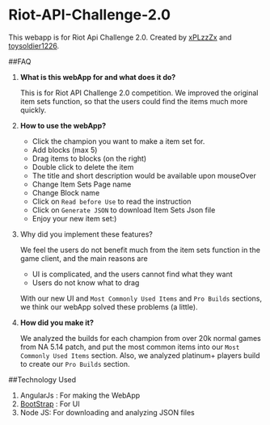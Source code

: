 # Riot-API-Challenge-2.0
This webapp is for Riot Api Challenge 2.0. Created by [xPLzzZx](http://na.op.gg/summoner/userName=xplzzzx) and   [toysoldier1226](http://na.op.gg/summoner/userName=toysoldier1226).

##FAQ
1. **What is this webApp for and what does it do?**

	This is for Riot API Challenge 2.0 competition. We improved the original item sets function, so that the users could find the items much more quickly. 
	
2. **How to use the webApp?**
	* Click the champion you want to make a item set for.
	* Add blocks (max 5)
	* Drag items to blocks (on the right)
	* Double click to delete the item
	* The title and short description would be available upon mouseOver
	* Change Item Sets Page name
	* Change Block name
	* Click on `Read before Use` to read the instruction
	* Click on `Generate JSON` to download Item Sets Json file
	* Enjoy your new item set:)
	
3. Why did you implement these features?

	We feel the users do not benefit much from the item sets function in the game client, and the main reasons are
	* UI is complicated, and the users cannot find what they want
	* Users do not know what to drag
	
	With our new UI and `Most Commonly Used Items` and `Pro Builds` sections, we think our webApp solved these problems (a little).
3. **How did you make it?**

	We analyzed the builds for each champion from over 20k normal games from NA 5.14 patch, and put the most common items into our `Most Commonly Used Items` section. Also, we analyzed platinum+ players build to create our `Pro Builds` section. 

##Technology Used

1. AngularJs : For making the WebApp
2. [BootStrap](https://angular-ui.github.io/bootstrap/) : For UI
3. Node JS: For downloading and analyzing JSON files
